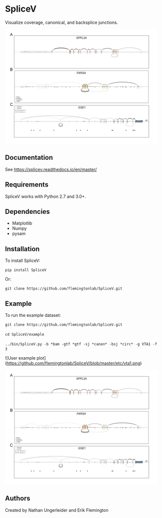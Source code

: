 # SpliceV #
Visualize coverage, canonical, and backsplice junctions.

![Example plot](https://github.com/flemingtonlab/SpliceV/blob/master/etc/example.png)

## Documentation ##
See https://splicev.readthedocs.io/en/master/
## Requirements ##
SpliceV works with Python 2.7 and 3.0+.
## Dependencies ##
* Matplotlib
* Numpy
* pysam
## Installation ##
To install SpliceV:

```
pip install SpliceV
```

Or:

```
git clone https://github.com/flemingtonlab/SpliceV.git
```

## Example ##
To run the example dataset:

```
git clone https://github.com/flemingtonlab/SpliceV.git 

cd SpliceV/example 

../bin/SpliceV.py -b *bam -gtf *gtf -sj *canon* -bsj *circ* -g VTA1 -f 3
```

![User example plot] (https://github.com/flemingtonlab/SpliceV/blob/master/etc/vta1.png)

![Example plot](https://github.com/flemingtonlab/SpliceV/blob/master/etc/example.png)

## Authors ##
Created by Nathan Ungerleider and Erik Flemington
